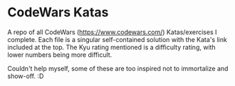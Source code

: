 # CodeWars Katas

A repo of all CodeWars (https://www.codewars.com/) Katas/exercises I complete. Each file is a singular self-contained solution with the Kata's link included at the top. The Kyu rating mentioned is a difficulty rating, with lower numbers being more difficult.

Couldn't help myself, some of these are too inspired not to immortalize and show-off. :D